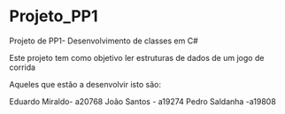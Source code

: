 # Projeto_PP1
Projeto de PP1- Desenvolvimento de classes em C# 


Este projeto tem como objetivo ler estruturas de dados de um jogo de corrida

Aqueles que estão a desenvolvir isto são:

Eduardo Miraldo- a20768
João Santos - a19274
Pedro Saldanha -a19808 


